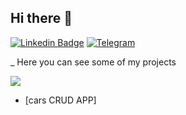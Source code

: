 ## Hi there 👋 

[![Linkedin Badge](https://img.shields.io/badge/-LinkedIn-blue?style=flat-square&logo=Linkedin&logoColor=white&link=https://www.linkedin.com/in/yako-ism/)](https://www.linkedin.com/in/narzullo-dev) 
[![Telegram](https://img.shields.io/badge/-Telegram-2CA5E0?style=flat-square&logo=telegram&logoColor=white)](https://t.me/SalakhidinovN)

_ Here you can see some of my projects

<img src="https://github-readme-stats.vercel.app/api?username=Nslkh&show_icons=true&count_private=true"/>

- [cars CRUD APP]

